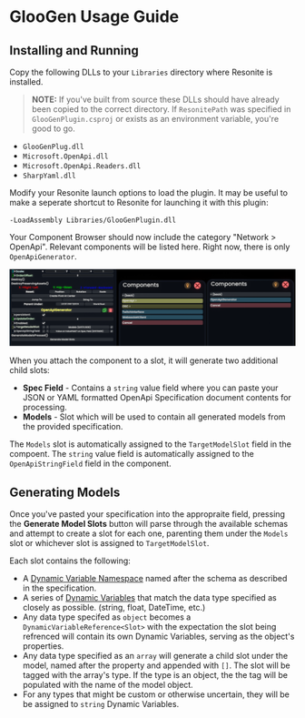 # GlooGen Usage Guide
## Installing and Running
Copy the following DLLs to your `Libraries` directory where Resonite is installed.
> **NOTE:** If you've built from source these DLLs should have already been copied to the correct directory. If `ResonitePath` was specified in `GlooGenPlugin.csproj` or exists as an environment variable, you're good to go.
- `GlooGenPlug.dll`
- `Microsoft.OpenApi.dll`
- `Microsoft.OpenApi.Readers.dll`
- `SharpYaml.dll`

Modify your Resonite launch options to load the plugin. It may be useful to make a seperate shortcut to Resonite for launching it with this plugin:
```
-LoadAssembly Libraries/GlooGenPlugin.dll
```

Your Component Browser should now include the category "Network > OpenApi". Relevant components will be listed here. Right now, there is only `OpenApiGenerator`.

![Component List Screenshot](images/usage_component_list_01.png)

When you attach the component to a slot, it will generate two additional child slots:
- **Spec Field** - Contains a `string` value field where you can paste your JSON or YAML formatted OpenApi Specification document contents for processing.
- **Models** - Slot which will be used to contain all generated models from the provided specification.

The `Models` slot is automatically assigned to the `TargetModelSlot` field in the compoent.
The `string` value field is automatically assigned to the `OpenApiStringField` field in the component.

## Generating Models
Once you've pasted your specification into the appropraite field, pressing the **Generate Model Slots** button will parse through the available schemas and attempt to create a slot for each one, parenting them under the `Models` slot or whichever slot is assigned to `TargetModelSlot`.

Each slot contains the following:
- A [Dynamic Variable Namespace](https://wiki.resonite.com/Component:DynamicVariableSpace) named after the schema as described in the specification.
- A series of [Dynamic Variables](https://wiki.resonite.com/Dynamic_Variables) that match the data type specified as closely as possible. (string, float, DateTime, etc.)
- Any data type specifed as `object` becomes a `DynamicVariableReference<Slot>` with the expectation the slot being refrenced will contain its own Dynamic Variables, serving as the object's properties.
- Any data type specified as an `array` will generate a child slot under the model, named after the property and appended with `[]`. The slot will be tagged with the array's type. If the type is an object, the the tag will be populated with the name of the model object.
- For any types that might be custom or otherwise uncertain, they will be be assigned to `string` Dynamic Variables.